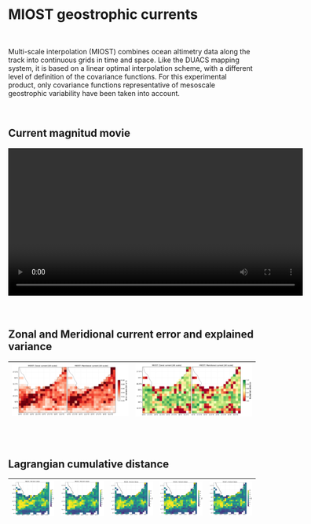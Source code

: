 # MIOST geostrophic currents  

<br>

Multi-scale interpolation (MIOST) combines ocean altimetry data along the track into continuous grids in time and space. Like the DUACS mapping system, it is based on a linear optimal interpolation scheme, with a different level of definition of the covariance functions. For this experimental product, only covariance functions representative of mesoscale geostrophic variability have been taken into account.

<br>

## Current magnitud movie 
   
 
<center>
<video controls width="600">
  <source src="https://github.com/ocean-data-challenges/2024_DC_WOC-ESA/assets/33433820/7f34d0f9-f706-473a-84df-deef5ca448ab" type="video/mp4" />  
</video>
</center>
 

<br>

<br>

## Zonal and Meridional current error and explained variance
 

|![Maps_DUACS_errvar_Agulhas_uv](../figures/Maps_MIOST_errvar_Agulhas_uv.png) | ![Maps_DUACS_explvar_Agulhas_uv](../figures/Maps_MIOST_explvar_Agulhas_uv.png)  |
|----|----|

<br> 

<br>

## Lagrangian cumulative distance 

| ![MIOST LDC h1](../figures/deviation_maps_MIOST_Agulhas_h1.png) | ![MIOST LDC h2](../figures/deviation_maps_MIOST_Agulhas_h2.png) | ![MIOST LDC h3](../figures/deviation_maps_MIOST_Agulhas_h3.png) | ![MIOST LDC h4](../figures/deviation_maps_MIOST_Agulhas_h4.png) | ![MIOST LDC h5](../figures/deviation_maps_MIOST_Agulhas_h5.png) |
|--|--|--|--|--|

<br>  
  
